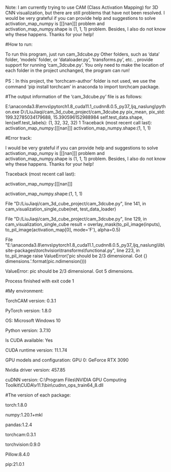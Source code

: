 Note: I am currently trying to use CAM (Class Activation Mapping) for 3D CNN visualization, but there are still problems that have not been resolved. 
I would be very grateful if you can provide help and suggestions to solve activation_map_numpy is [[[nan]]] problem and activation_map_numpy.shape is (1, 1, 1) problem.
Besides, I also do not know why these happens. Thanks for your help!


#How to run:

To run this program, just run cam_3dcube.py
Other folders, such as ‘data’ folder, ‘models’ folder, or ‘dataloader.py’, ’transforms.py’, etc. , provide support for running ‘cam_3dcube.py’.
You only need to make the location of each folder in the project unchanged, the program can run!

PS：In this project, the ‘torchcam-author’ folder is not used, we use the command ‘pip install torchcam’ in anaconda to import torchcam package.


#The output information of the ‘cam_3dcube.py’ file is as follows:

E:\anaconda3.8\envs\pytorch1.8_cuda11.1_cudnn8.0.5_py37_ljq_naslung\python.exe D:/LiuJiaqi/cam_3d_cube_project/cam_3dcube.py
pix_mean, pix_std: 199.32785034179688, 15.390596152988984
self.test_data.shape, len(self.test_labels):
(1, 32, 32, 32) 1
Traceback (most recent call last):
activation_map_numpy:[[[nan]]]
activation_map_numpy.shape:(1, 1, 1)


#Error track:

I would be very grateful if you can provide help and suggestions to solve activation_map_numpy is [[[nan]]] problem and activation_map_numpy.shape is (1, 1, 1) problem. 
Besides, I also do not know why these happens. Thanks for your help!

Traceback (most recent call last):

activation_map_numpy:[[[nan]]]

activation_map_numpy.shape:(1, 1, 1)

  File "D:/LiuJiaqi/cam_3d_cube_project/cam_3dcube.py", line 141, in <module>
    cam_visualization_single_cube(net, test_data_loader)
  
  File "D:/LiuJiaqi/cam_3d_cube_project/cam_3dcube.py", line 129, in cam_visualization_single_cube
    result = overlay_mask(to_pil_image(inputs), to_pil_image(activation_map[0], mode='F'), alpha=0.5)
  
  File "E:\anaconda3.8\envs\pytorch1.8_cuda11.1_cudnn8.0.5_py37_ljq_naslung\lib\site-packages\torchvision\transforms\functional.py", line 223, in to_pil_image
    raise ValueError('pic should be 2/3 dimensional. Got {} dimensions.'.format(pic.ndimension()))
  
ValueError: pic should be 2/3 dimensional. Got 5 dimensions.

Process finished with exit code 1

  
#My environment:

TorchCAM version: 0.3.1
  
PyTorch version: 1.8.0
  
OS: Microsoft Windows 10
  
Python version: 3.7.10
  
Is CUDA available: Yes
  
CUDA runtime version: 11.1.74
  
GPU models and configuration: GPU 0: GeForce RTX 3090
  
Nvidia driver version: 457.85
  
cuDNN version: C:\Program Files\NVIDIA GPU Computing Toolkit\CUDA\v11.1\bin\cudnn_ops_train64_8.dll

  
#The version of each package:

torch:1.8.0
  
numpy:1.20.1+mkl
  
pandas:1.2.4
  
torchcam:0.3.1
  
torchvision:0.9.0
  
Pillow:8.4.0
  
pip:21.0.1
